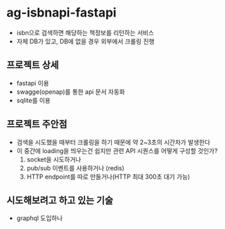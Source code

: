 # ag-isbnapi-fastapi

- isbn으로 검색하면 해당하는 책정보를 리턴하는 서비스
- 자체 DB가 있고, DB에 없을 경우 외부에서 크롤링 진행

## 프로젝트 상세
- fastapi 이용
- swagge(openap)를 통한 api 문서 자동화
- sqlite를 이용

## 프로젝트 주안점
- 검색을 시도했을 때부터 크롤링을 하기 때문에 약 2~3초의 시간차가 발생한다
- 이 중간에 loading을 띄우는건 쉽지만 관련 API 시퀀스를 어떻게 구성할 것인가? 
  1. socket을 시도하거나
  2. pub/sub 이벤트를 사용하거나 (redis)
  3. HTTP endpoint를 따로 만들거나(HTTP 최대 300초 대기 가능)

## 시도해보려고 하고 있는 기술
- graphql 도입하나
